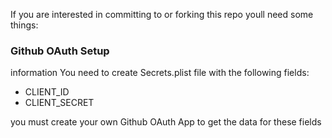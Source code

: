 If you are interested in committing to or forking this repo youll need some things:

### Github OAuth Setup 
information
You need to create Secrets.plist file with the following fields: 

- CLIENT_ID 
- CLIENT_SECRET

you must create your own Github OAuth App to get the data for these fields
